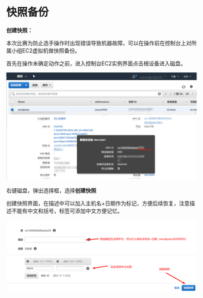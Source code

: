 # 快照备份

**创建快照：**

本次比赛为防止选手操作时出现错误导致机器故障，可以在操作前在控制台上对所属小组EC2虚拟机做快照备份。

首先在操作未确定动作之前，进入控制台EC2实例界面点击根设备进入磁盘。

![&#x627E;&#x5230;&#x4E3B;&#x673A;&#x6839;&#x5377;](../.gitbook/assets/image%20%2812%29.png)

右键磁盘，弹出选择框，选择**创建快照**

创建快照界面，在描述中可以加入主机名+日期作为标记，方便后续恢复，注意描述不能有中文和括号，标签可添加中文方便记忆。

![&#x521B;&#x5EFA;&#x5FEB;&#x7167;&#x754C;&#x9762;](../.gitbook/assets/image%20%2811%29.png)



